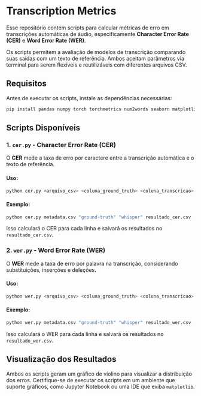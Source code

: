 # Transcription Metrics

Esse repositório contém scripts para calcular métricas de erro em transcrições automáticas de áudio, especificamente **Character Error Rate (CER)** e **Word Error Rate (WER)**. 

Os scripts permitem a avaliação de modelos de transcrição comparando suas saídas com um texto de referência. Ambos aceitam parâmetros via terminal para serem flexíveis e reutilizáveis com diferentes arquivos CSV.

## Requisitos

Antes de executar os scripts, instale as dependências necessárias:

```bash
pip install pandas numpy torch torchmetrics num2words seaborn matplotlib chardet
```

## Scripts Disponíveis

### 1. `cer.py` - Character Error Rate (CER)

O **CER** mede a taxa de erro por caractere entre a transcrição automática e o texto de referência.

#### Uso:

```bash
python cer.py <arquivo_csv> <coluna_ground_truth> <coluna_transcricao> <arquivo_saida>
```

#### Exemplo:

```bash
python cer.py metadata.csv "ground-truth" "whisper" resultado_cer.csv
```

Isso calculará o CER para cada linha e salvará os resultados no `resultado_cer.csv`.

### 2. `wer.py` - Word Error Rate (WER)

O **WER** mede a taxa de erro por palavra na transcrição, considerando substituições, inserções e deleções.

#### Uso:

```bash
python wer.py <arquivo_csv> <coluna_ground_truth> <coluna_transcricao> <arquivo_saida>
```

#### Exemplo:

```bash
python wer.py metadata.csv "ground-truth" "whisper" resultado_wer.csv
```

Isso calculará o WER para cada linha e salvará os resultados no `resultado_wer.csv`.

## Visualização dos Resultados

Ambos os scripts geram um gráfico de violino para visualizar a distribuição dos erros. Certifique-se de executar os scripts em um ambiente que suporte gráficos, como Jupyter Notebook ou uma IDE que exiba `matplotlib`.

